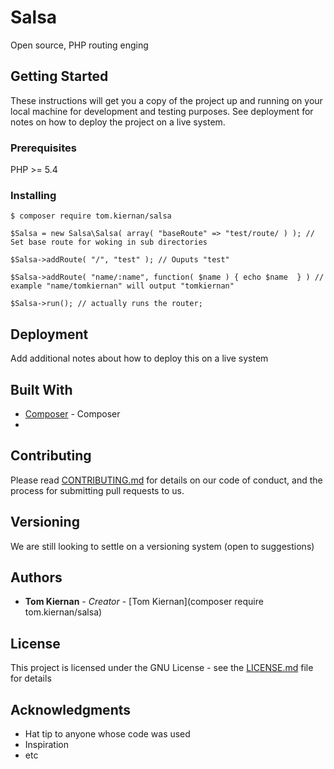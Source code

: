# Salsa

Open source, PHP routing enging

## Getting Started

These instructions will get you a copy of the project up and running on your local machine for development and testing purposes. See deployment for notes on how to deploy the project on a live system.

### Prerequisites

PHP >= 5.4

### Installing

```
$ composer require tom.kiernan/salsa
```

```
$Salsa = new Salsa\Salsa( array( "baseRoute" => "test/route/ ) ); // Set base route for woking in sub directories

$Salsa->addRoute( "/", "test" ); // Ouputs "test"

$Salsa->addRoute( "name/:name", function( $name ) { echo $name  } ) // example "name/tomkiernan" will output "tomkiernan"

$Salsa->run(); // actually runs the router;

```

## Deployment

Add additional notes about how to deploy this on a live system

## Built With

* [Composer](http://www.dropwizard.io/1.0.2/docs/) - Composer
* 
## Contributing

Please read [CONTRIBUTING.md](https://gist.github.com/PurpleBooth/b24679402957c63ec426) for details on our code of conduct, and the process for submitting pull requests to us.

## Versioning

We are still looking to settle on a versioning system (open to suggestions)

## Authors

* **Tom Kiernan** - *Creator* - [Tom Kiernan](composer require tom.kiernan/salsa)

## License

This project is licensed under the GNU License - see the [LICENSE.md](LICENSE.md) file for details

## Acknowledgments

* Hat tip to anyone whose code was used
* Inspiration
* etc
